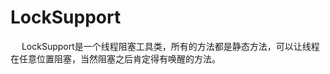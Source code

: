 

# LockSupport
<!-- 

Java 线程中断(interrupt)与阻塞 (park)的区别
https://blog.csdn.net/higherzjm/article/details/82700264

https://www.jianshu.com/p/f1f2cd289205

通俗易懂的JUC源码剖析-LockSupport
https://mp.weixin.qq.com/s/kh5GZCRPE9fGdKeNsoP2JA
-->

&emsp; LockSupport是一个线程阻塞工具类，所有的方法都是静态方法，可以让线程在任意位置阻塞，当然阻塞之后肯定得有唤醒的方法。  
